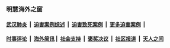 
### 明慧海外之窗

####  [武汉肺炎](indexes/365.md?t=04290900) &nbsp;|&nbsp;  [迫害案例综述](indexes/328.md?t=04290900) &nbsp;|&nbsp; [迫害致死案例](indexes/277.md?t=04290900)  &nbsp;|&nbsp; [更多迫害案例](indexes/81.md?t=04290900)  &nbsp;|&nbsp; 
####  [时事评论](indexes/19.md?t=04290900) &nbsp;|&nbsp; [海外简讯](indexes/245.md?t=04290900)&nbsp;|&nbsp;  [社会支持](indexes/140.md?t=04290900) &nbsp;|&nbsp; [褒奖决议](indexes/282.md?t=04290900) &nbsp;|&nbsp; [社区报道](indexes/91.md?t=04290900)  &nbsp;|&nbsp; [天人之间](indexes/78.md?t=04290900) 

